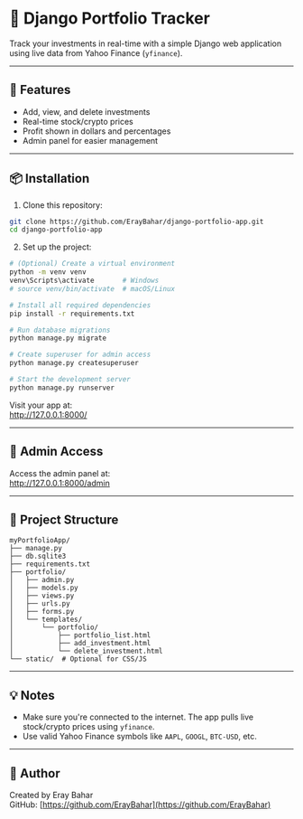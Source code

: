 # 💼 Django Portfolio Tracker

Track your investments in real-time with a simple Django web application using live data from Yahoo Finance (`yfinance`).

---

## 🔧 Features

- Add, view, and delete investments
- Real-time stock/crypto prices
- Profit shown in dollars and percentages
- Admin panel for easier management
---

## 📦 Installation

1. Clone this repository:

```bash
git clone https://github.com/ErayBahar/django-portfolio-app.git
cd django-portfolio-app
```

2. Set up the project:

```bash
# (Optional) Create a virtual environment
python -m venv venv
venv\Scripts\activate       # Windows
# source venv/bin/activate  # macOS/Linux

# Install all required dependencies
pip install -r requirements.txt

# Run database migrations
python manage.py migrate

# Create superuser for admin access
python manage.py createsuperuser

# Start the development server
python manage.py runserver
```

Visit your app at:  
http://127.0.0.1:8000/

---

## 🔐 Admin Access

Access the admin panel at:  
http://127.0.0.1:8000/admin

---

## 📁 Project Structure

```
myPortfolioApp/
├── manage.py
├── db.sqlite3
├── requirements.txt
├── portfolio/
│   ├── admin.py
│   ├── models.py
│   ├── views.py
│   ├── urls.py
│   ├── forms.py
│   └── templates/
│       └── portfolio/
│           ├── portfolio_list.html
│           ├── add_investment.html
│           └── delete_investment.html
└── static/  # Optional for CSS/JS
```

---

## 💡 Notes

- Make sure you're connected to the internet. The app pulls live stock/crypto prices using `yfinance`.
- Use valid Yahoo Finance symbols like `AAPL`, `GOOGL`, `BTC-USD`, etc.

---

## 🧠 Author

Created by Eray Bahar  
GitHub: [https://github.com/ErayBahar](https://github.com/ErayBahar)